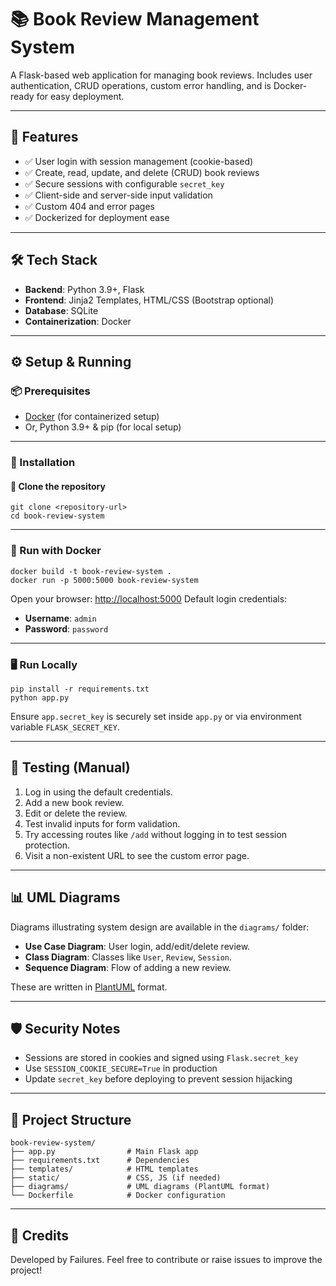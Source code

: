 # 📚 Book Review Management System

A Flask-based web application for managing book reviews. Includes user authentication, CRUD operations, custom error handling, and is Docker-ready for easy deployment.

---

## 🚀 Features

- ✅ User login with session management (cookie-based)
- ✅ Create, read, update, and delete (CRUD) book reviews
- ✅ Secure sessions with configurable `secret_key`
- ✅ Client-side and server-side input validation
- ✅ Custom 404 and error pages
- ✅ Dockerized for deployment ease

---

## 🛠️ Tech Stack

- **Backend**: Python 3.9+, Flask
- **Frontend**: Jinja2 Templates, HTML/CSS (Bootstrap optional)
- **Database**: SQLite
- **Containerization**: Docker

---

## ⚙️ Setup & Running

### 📦 Prerequisites

- [Docker](https://www.docker.com/) (for containerized setup)
- Or, Python 3.9+ & pip (for local setup)

---

### 🔧 Installation

#### 🔹 Clone the repository

```
git clone <repository-url>
cd book-review-system
````

---

### 🐳 Run with Docker

```
docker build -t book-review-system .
docker run -p 5000:5000 book-review-system
```

Open your browser: [http://localhost:5000](http://localhost:5000)
Default login credentials:

* **Username**: `admin`
* **Password**: `password`

---

### 🖥️ Run Locally

```
pip install -r requirements.txt
python app.py
```

Ensure `app.secret_key` is securely set inside `app.py` or via environment variable `FLASK_SECRET_KEY`.

---

## 🧪 Testing (Manual)

1. Log in using the default credentials.
2. Add a new book review.
3. Edit or delete the review.
4. Test invalid inputs for form validation.
5. Try accessing routes like `/add` without logging in to test session protection.
6. Visit a non-existent URL to see the custom error page.

---

## 📊 UML Diagrams

Diagrams illustrating system design are available in the `diagrams/` folder:

* **Use Case Diagram**: User login, add/edit/delete review.
* **Class Diagram**: Classes like `User`, `Review`, `Session`.
* **Sequence Diagram**: Flow of adding a new review.

These are written in [PlantUML](https://plantuml.com/) format.

---

## 🛡️ Security Notes

* Sessions are stored in cookies and signed using `Flask.secret_key`
* Use `SESSION_COOKIE_SECURE=True` in production
* Update `secret_key` before deploying to prevent session hijacking

---

## 📁 Project Structure

```
book-review-system/
├── app.py                # Main Flask app
├── requirements.txt      # Dependencies
├── templates/            # HTML templates
├── static/               # CSS, JS (if needed)
├── diagrams/             # UML diagrams (PlantUML format)
└── Dockerfile            # Docker configuration
```

---


## 🙌 Credits

Developed by Failures.
Feel free to contribute or raise issues to improve the project!

```


